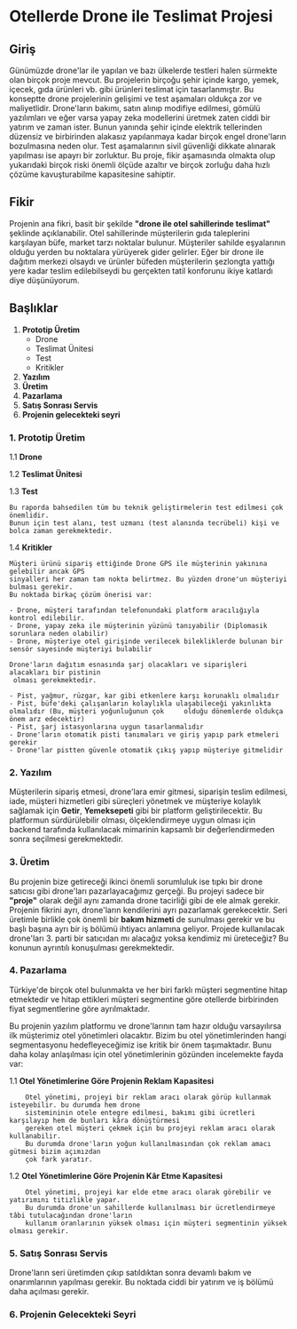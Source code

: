 # Otellerde Drone ile Teslimat Projesi

## Giriş
Günümüzde drone'lar ile yapılan ve bazı ülkelerde testleri halen sürmekte olan
birçok proje mevcut. Bu projelerin birçoğu şehir içinde kargo, yemek, içecek, gıda ürünleri vb. gibi ürünleri teslimat için tasarlanmıştır. Bu konseptte drone projelerinin gelişimi ve test aşamaları oldukça zor ve maliyetlidir. Drone'ların bakımı, satın alınıp modifiye edilmesi, gömülü yazılımları ve eğer varsa yapay zeka modellerini üretmek zaten ciddi bir yatırım ve zaman ister. Bunun yanında şehir içinde elektrik tellerinden düzensiz ve birbirinden alakasız yapılanmaya kadar birçok engel drone'ların bozulmasına neden olur. Test aşamalarının sivil güvenliği dikkate alınarak yapılması ise apayrı bir zorluktur. Bu proje, fikir aşamasında olmakta olup yukarıdaki birçok riski önemli ölçüde azaltır ve birçok zorluğu daha hızlı çözüme kavuşturabilme kapasitesine sahiptir.

## Fikir
Projenin ana fikri, basit bir şekilde **"drone ile otel sahillerinde teslimat"** şeklinde açıklanabilir. Otel sahillerinde müşterilerin gıda taleplerini karşılayan büfe, market tarzı noktalar bulunur. Müşteriler sahilde eşyalarının olduğu yerden bu noktalara yürüyerek gider gelirler. Eğer bir drone ile dağıtım merkezi olsaydı ve ürünler büfeden müşterilerin şezlongta yattığı yere kadar teslim edilebilseydi bu gerçekten tatil konforunu ikiye katlardı diye düşünüyorum.

## Başlıklar
1. **Prototip Üretim**
    * Drone
    * Teslimat Ünitesi
    * Test
    * Kritikler
2. **Yazılım**
3. **Üretim**
4. **Pazarlama**
5. **Satış Sonrası Servis**
6. **Projenin gelecekteki seyri**

### 1. Prototip Üretim

1.1 **Drone**

    

1.2 **Teslimat Ünitesi**

    

1.3 **Test**

    Bu raporda bahsedilen tüm bu teknik geliştirmelerin test edilmesi çok önemlidir. 
    Bunun için test alanı, test uzmanı (test alanında tecrübeli) kişi ve bolca zaman gerekmektedir.

1.4 **Kritikler**

    Müşteri ürünü sipariş ettiğinde Drone GPS ile müşterinin yakınına gelebilir ancak GPS 
    sinyalleri her zaman tam nokta belirtmez. Bu yüzden drone'un müşteriyi bulması gerekir. 
    Bu noktada birkaç çözüm önerisi var:

    - Drone, müşteri tarafından telefonundaki platform aracılığıyla kontrol edilebilir.
    - Drone, yapay zeka ile müşterinin yüzünü tanıyabilir (Diplomasik sorunlara neden olabilir)
    - Drone, müşteriye otel girişinde verilecek bilekliklerde bulunan bir sensör sayesinde müşteriyi bulabilir

    Drone'ların dağıtım esnasında şarj olacakları ve siparişleri alacakları bir pistinin
     olması gerekmektedir. 

    - Pist, yağmur, rüzgar, kar gibi etkenlere karşı korunaklı olmalıdır
    - Pist, büfe'deki çalışanların kolaylıkla ulaşabileceği yakınlıkta olmalıdır (Bu, müşteri yoğunluğunun çok     olduğu dönemlerde oldukça önem arz edecektir)
    - Pist, şarj istasyonlarına uygun tasarlanmalıdır
    - Drone'ların otomatik pisti tanımaları ve giriş yapıp park etmeleri gerekir
    - Drone'lar pistten güvenle otomatik çıkış yapıp müşteriye gitmelidir

### 2. Yazılım
Müşterilerin sipariş etmesi, drone'lara emir gitmesi, siparişin teslim edilmesi, iade, müşteri hizmetleri gibi süreçleri yönetmek ve müşteriye kolaylık sağlamak için **Getir**, **Yemeksepeti** gibi bir platform geliştirilecektir. Bu platformun sürdürülebilir olması, ölçeklendirmeye uygun olması için backend tarafında kullanılacak mimarinin kapsamlı bir değerlendirmeden sonra seçilmesi gerekmektedir.

### 3. Üretim
Bu projenin bize getireceği ikinci önemli sorumluluk ise tıpkı bir drone satıcısı gibi drone'ları pazarlayacağımız gerçeği. Bu projeyi sadece bir **"proje"** olarak değil aynı zamanda drone tacirliği gibi de ele almak gerekir. Projenin fikrini ayrı, drone'ların kendilerini ayrı pazarlamak gerekecektir. Seri üretimle birlikle çok önemli bir **bakım hizmeti** de sunulması gerekir ve bu başlı başına ayrı bir iş bölümü ihtiyacı anlamına geliyor.
Projede kullanılacak drone'ları 3. parti bir satıcıdan mı alacağız yoksa kendimiz mi üreteceğiz? Bu konunun ayrıntılı konuşulması gerekmektedir.

### 4. Pazarlama
Türkiye'de birçok otel bulunmakta ve her biri farklı müşteri segmentine hitap etmektedir ve hitap ettikleri müşteri segmentine göre otellerde birbirinden fiyat segmentlerine göre ayrılmaktadır.

Bu projenin yazılım platformu ve drone'larının tam hazır olduğu varsayılırsa ilk müşterimiz otel yönetimleri olacaktır. Bizim bu otel yönetimlerinden hangi segmentasyonu hedefleyeceğimiz ise kritik bir önem taşımaktadır. Bunu daha kolay anlaşılması için otel yönetimlerinin gözünden incelemekte fayda var:

1.1 **Otel Yönetimlerine Göre Projenin Reklam Kapasitesi**

        Otel yönetimi, projeyi bir reklam aracı olarak görüp kullanmak isteyebilir. bu durumda hem drone 
        sistemininin otele entegre edilmesi, bakımı gibi ücretleri karşılayıp hem de bunları kâra dönüştürmesi
        gereken otel müşteri çekmek için bu projeyi reklam aracı olarak kullanabilir. 
        Bu durumda drone'ların yoğun kullanılmasından çok reklam amacı gütmesi bizim açımızdan
        çok fark yaratır.

1.2 **Otel Yönetimlerine Göre Projenin Kâr Etme Kapasitesi**

        Otel yönetimi, projeyi kar elde etme aracı olarak görebilir ve yatırımını titizlikle yapar.
        Bu durumda drone'un sahillerde kullanılması bir ücretlendirmeye tâbi tutulacağından drone'ların 
        kullanım oranlarının yüksek olması için müşteri segmentinin yüksek olması gerekir.



### 5. Satış Sonrası Servis
Drone'ların seri üretimden çıkıp satıldıktan sonra devamlı bakım ve onarımlarının yapılması gerekir. Bu noktada ciddi bir yatırım ve iş bölümü daha açılması gerekir.



### 6. Projenin Gelecekteki Seyri